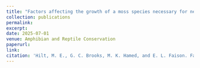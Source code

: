 ```yaml
---
title: "Factors affecting the growth of a moss species necessary for nesting habitat restoration of the four-toed salamander (<i>Hemidactylium scutatum</i>, Temminck and Schlegel 1838)"
collection: publications
permalink: 
excerpt:
date: 2025-07-01
venue: Amphibian and Reptile Conservation
paperurl:
link:
citation: 'Hilt, M. E., G. C. Brooks, M. K. Hamed, and E. L. Faison. Factors affecting the growth of a moss species necessary for nesting habitat restoration of the four-toed salamander (<i>Hemidactylium scutatum</i>, Temminck and Schlegel 1838). <i>in review</i>'
---
```

